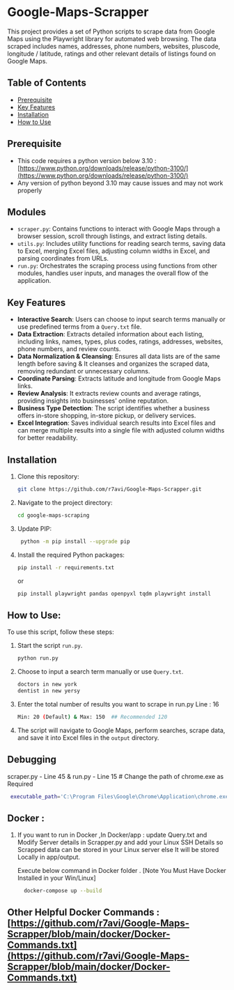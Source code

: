 # Google-Maps-Scrapper
This project provides a set of Python scripts to scrape data from Google Maps using the Playwright library for automated web browsing. The data scraped includes names, addresses, phone numbers, websites, pluscode, longitude / latitude, ratings and other relevant details of listings found on Google Maps.

## Table of Contents

- [Prerequisite](#prerequisite)
- [Key Features](#key-features)
- [Installation](#installation)
- [How to Use](#how-to-use)

## Prerequisite

- This code requires a python version below 3.10 : [https://www.python.org/downloads/release/python-3100/](https://www.python.org/downloads/release/python-3100/)
- Any version of python beyond 3.10 may cause issues and may not work properly

## Modules

- `scraper.py`: Contains functions to interact with Google Maps through a browser session, scroll through listings, and extract listing details.
- `utils.py`: Includes utility functions for reading search terms, saving data to Excel, merging Excel files, adjusting column widths in Excel, and parsing coordinates from URLs.
- `run.py`: Orchestrates the scraping process using functions from other modules, handles user inputs, and manages the overall flow of the application.

## Key Features

- **Interactive Search**: Users can choose to input search terms manually or use predefined terms from a `Query.txt` file.
- **Data Extraction**: Extracts detailed information about each listing, including links, names, types, plus codes, ratings, addresses, websites, phone numbers, and review counts.
- **Data Normalization & Cleansing**: Ensures all data lists are of the same length before saving & It cleanses and organizes the scraped data, removing redundant or unnecessary columns.
- **Coordinate Parsing**: Extracts latitude and longitude from Google Maps links.
- **Review Analysis**: It extracts review counts and average ratings, providing insights into businesses' online reputation.
- **Business Type Detection**: The script identifies whether a business offers in-store shopping, in-store pickup, or delivery services.
- **Excel Integration**: Saves individual search results into Excel files and can merge multiple results into a single file with adjusted column widths for better readability.


## Installation

1. Clone this repository:

   ```bash
   git clone https://github.com/r7avi/Google-Maps-Scrapper.git
2. Navigate to the project directory:
   ```bash
   cd google-maps-scraping
3. Update PIP:
    ```bash
     python -m pip install --upgrade pip

3. Install the required Python packages:
    ```bash
    pip install -r requirements.txt
    ```
    or
    ```bash
    pip install playwright pandas openpyxl tqdm playwright install
    ```

## How to Use:

To use this script, follow these steps:

1. Start the script `run.py`.

    ```bash
    python run.py
    ```
2. Choose to input a search term manually or use `Query.txt`.

   ```bash
   doctors in new york
   dentist in new yersy
    ```
3. Enter the total number of results you want to scrape in run.py Line : 16

   ```bash
   Min: 20 (Default) & Max: 150  ## Recommended 120
    ```
4. The script will navigate to Google Maps, perform searches, scrape data, and save it into Excel files in the `output` directory.


## Debugging

scraper.py - Line 45 & run.py - Line 15 # Change the path of chrome.exe as Required

  ```bash
   executable_path='C:\Program Files\Google\Chrome\Application\chrome.exe' : Make sure you have chrome installed in your system and the path is correct
  ```


## Docker :

1. If you want to run in Docker ,In Docker/app : update Query.txt and Modify Server details in Scrapper.py and add your Linux SSH Details so Scrapped data can be stored in your Linux server else It will be stored Locally in app/output.
    
    Execute below command in Docker folder . [Note You Must Have Docker Installed in your Win/Linux]
   ```bash
     docker-compose up --build
    ```

## Other Helpful Docker Commands : [https://github.com/r7avi/Google-Maps-Scrapper/blob/main/docker/Docker-Commands.txt](https://github.com/r7avi/Google-Maps-Scrapper/blob/main/docker/Docker-Commands.txt)
